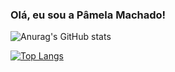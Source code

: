 ### Olá, eu sou a Pâmela Machado!


![Anurag's GitHub stats](https://github-readme-stats.vercel.app/api?username=Pamela-WMachado&show_icons=true&theme=tokyonight)

[![Top Langs](https://github-readme-stats.vercel.app/api/top-langs/?username=Pamela-WMachado&theme=tokyonight)](https://github.com/anuraghazra/github-readme-stats)
<!--
**Pamela-WMachado/Pamela-WMAchado** is a ✨ _special_ ✨ repository because its `README.md` (this file) appears on your GitHub profile.

Here are some ideas to get you started:

- 🔭 I’m currently working on ...
- 🌱 I’m currently learning ...
- 👯 I’m looking to collaborate on ...
- 🤔 I’m looking for help with ...
- 💬 Ask me about ...
- 📫 How to reach me: ...
- 😄 Pronouns: ...
- ⚡ Fun fact: ...
-->
